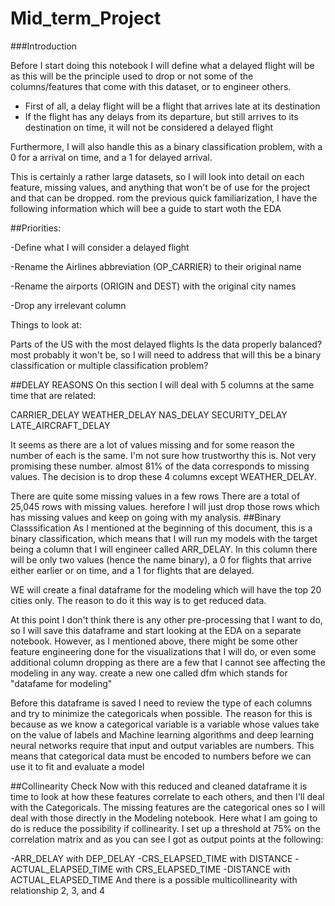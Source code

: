 # Mid_term_Project
###Introduction

Before I start doing this notebook I will define what a delayed flight will be as this will be the principle used to drop or not some of the columns/features that come with this dataset, or to engineer others.

* First of all, a delay flight will be a flight that arrives late at its destination
* If the flight has any delays from its departure, but still arrives to its destination on time, it will not be considered a delayed flight

Furthermore, I will also handle this as a binary classification problem, with a 0 for a arrival on time, and a 1 for delayed arrival.

This is certainly a rather large datasets, so I will look into detail on each feature, missing values, and anything that won't be of use for the project and that can be dropped.
rom the previous quick familiarization, I have the following information which will bee a guide to start woth the EDA

##Priorities:

-Define what I will consider a delayed flight

-Rename the Airlines abbreviation (OP_CARRIER) to their original name

-Rename the airports (ORIGIN and DEST) with the original city names

-Drop any irrelevant column

Things to look at:

Parts of the US with the most delayed flights
Is the data properly balanced? most probably it won't be, so I will need to address that
will this be a binary classification or multiple classification problem?

##DELAY REASONS
On this section I will deal with 5 columns at the same time that are related:

CARRIER_DELAY
WEATHER_DELAY
NAS_DELAY
SECURITY_DELAY
LATE_AIRCRAFT_DELAY

It seems as there are a lot of values missing and for some reason the number of each is the same. I'm not sure how trustworthy this is.
Not very promising these number. almost 81% of the data corresponds to missing values.
The decision is to drop these 4 columns except WEATHER_DELAY.

There are quite some missing values in a few rows
There are a total of 25,045 rows with missing values.
herefore I will just drop those rows which has missing values and keep on going with my analysis.
##Binary Classsification
As I mentioned at the beginning of this document, this is a binary classification, 
which means that I will run my models with the target being a column that I will engineer called ARR_DELAY. 
In this column there will be only two values (hence the name binary), 
a 0 for flights that arrive either earlier or on time, and a 1 for flights that are delayed.

WE will create a final dataframe for the modeling which will have the top 20 cities only. The reason to do it this way is to get reduced data.

At this point I don't think there is any other pre-processing that I want to do, so I will save this dataframe and start looking at the EDA on a separate notebook. 
However, as I mentioned above, there might be some other feature engineering done for the visualizations that I will do, 
or even some additional column dropping as there are a few that I cannot see affecting the modeling in any way.
create a new one called dfm which stands for "datafame for modeling"

Before this dataframe is saved I need to review the type of each columns and try to minimize the categoricals when possible.
The reason for this is because as we know a categorical variable is a variable whose values take on the value of labels and Machine learning algorithms and deep learning neural networks require that input and output variables are numbers.
This means that categorical data must be encoded to numbers before we can use it to fit and evaluate a model

##Collinearity Check
Now with this reduced and cleaned dataframe it is time to look at how these features correlate to each others,
and then I'll deal with the Categoricals.
The missing features are the categorical ones so I will deal with those directly in the Modeling notebook. Here what I am going to do is reduce the possibility if collinearity.
I set up a threshold at 75% on the correlation matrix and as you can see I got as output points at the following:

-ARR_DELAY with DEP_DELAY
-CRS_ELAPSED_TIME with DISTANCE
-ACTUAL_ELAPSED_TIME with CRS_ELAPSED_TIME
-DISTANCE with ACTUAL_ELAPSED_TIME
And there is a possible multicollinearity with relationship 2, 3, and 4
